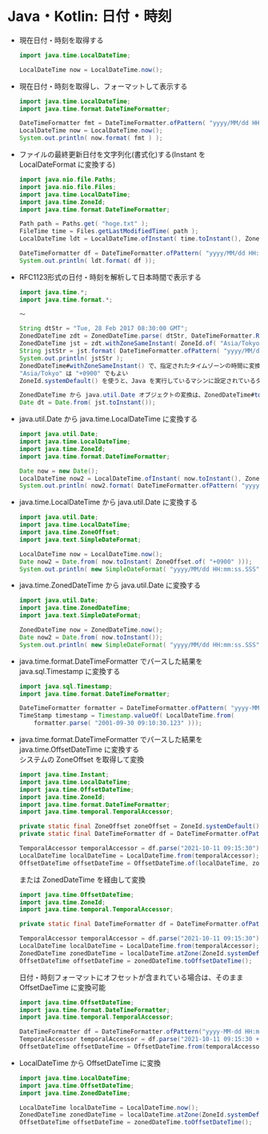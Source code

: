 # Java・Kotlin: 日付・時刻

* 現在日付・時刻を取得する  
  ```java
  import java.time.LocalDateTime;
  
  LocalDateTime now = LocalDateTime.now();
  ```
* 現在日付・時刻を取得し、フォーマットして表示する
  ```java
  import java.time.LocalDateTime;
  import java.time.format.DateTimeFormatter;
  
  DateTimeFormatter fmt = DateTimeFormatter.ofPattern( "yyyy/MM/dd HH:mm:ss.SSS" );
  LocalDateTime now = LocalDateTime.now();
  System.out.println( now.format( fmt ) );
  ```

* ファイルの最終更新日付を文字列化(書式化)する(Instant を LocalDateFormat に変換する)  
  ```java
  import java.nio.file.Paths;
  import java.nio.file.Files;
  import java.time.LocalDateTime;
  import java.time.ZoneId;
  import java.time.format.DateTimeFormatter;
  
  Path path = Paths.get( "hoge.txt" );
  FileTime time = Files.getLastModifiedTime( path );
  LocalDateTime ldt = LocalDateTime.ofInstant( time.toInstant(), ZoneId.systemDefault());

  DateTimeFormatter df = DateTimeFormatter.ofPattern( "yyyy/MM/dd HH:mm:ss" );
  System.out.println( ldt.format( df ));
  ```
* RFC1123形式の日付・時刻を解析して日本時間で表示する  
  ```java
  import java.time.*;
  import java.time.format.*;
  
  〜
  
  String dtStr = "Tue, 28 Feb 2017 08:30:00 GMT";
  ZonedDateTime zdt = ZonedDateTime.parse( dtStr, DateTimeFormatter.RFC_1123_DATE_TIME );
  ZonedDateTime jst = zdt.withZoneSameInstant( ZoneId.of( "Asia/Tokyo" ));
  String jstStr = jst.format( DateTimeFormatter.ofPattern( "yyyy/MM/dd HH:mm:ss" ));
  System.out.println( jstStr );
  ZonedDateTime#withZoneSameInstant() で、指定されたタイムゾーンの時間に変換される。
  "Asia/Tokyo" は "+0900" でもよい
  ZoneId.systemDefault() を使うと、Java を実行しているマシンに設定されているタイムゾーンが適用される模様
  
  ZonedDateTime から java.util.Date オブジェクトの変換は、ZonedDateTime#toInstant() と Date#from() を使う。
  Date dt = Date.from( jst.toInstant());
  ```

* java.util.Date から java.time.LocalDateTime に変換する  
  ```java
  import java.util.Date;
  import java.time.LocalDateTime;
  import java.time.ZoneId;
  import java.time.format.DateTimeFormatter;
  
  Date now = new Date();
  LocalDateTime now2 = LocalDateTime.ofInstant( now.toInstant(), ZoneId.systemDefault());
  System.out.println( now2.format( DateTimeFormatter.ofPattern( "yyyy/MM/dd HH:mm:ss.SSS")));
  ```

* java.time.LocalDateTime から java.util.Date に変換する  
  ```java
  import java.util.Date;
  import java.time.LocalDateTime;
  import java.time.ZoneOffset;
  import java.text.SimpleDateFormat;
  
  LocalDateTime now = LocalDateTime.now();
  Date now2 = Date.from( now.toInstant( ZoneOffset.of( "+0900" )));
  System.out.println( new SimpleDateFormat( "yyyy/MM/dd HH:mm:ss.SSS" ).format( now2 ));
  ```

* java.time.ZonedDateTime から java.util.Date に変換する  
  ```java
  import java.util.Date;
  import java.time.ZonedDateTime;
  import java.text.SimpleDateFormat;
  
  ZonedDateTime now = ZonedDateTime.now();
  Date now2 = Date.from( now.toInstant());
  System.out.println( new SimpleDateFormat( "yyyy/MM/dd HH:mm:ss.SSS" ).format( now2 ));
  ```

- java.time.format.DateTimeFormatter でパースした結果を java.sql.Timestamp に変換する  
  ```java
  import java.sql.Timestamp;
  import java.time.format.DateTimeFormatter;
  
  DateTimeFormatter formatter = DateTimeFormatter.ofPattern( "yyyy-MM-dd HH:mm:ss.SSS" );
  TimeStamp timestamp = Timestamp.valueOf( LocalDateTime.from(
      formatter.parse( "2001-09-30 09:10:30.123" )));
  ```

- java.time.format.DateTimeFormatter でパースした結果を java.time.OffsetDateTime に変換する  
  システムの ZoneOffset を取得して変換
  ```java
  import java.time.Instant;
  import java.time.LocalDateTime;
  import java.time.OffsetDateTime;
  import java.time.ZoneId;
  import java.time.format.DateTimeFormatter;
  import java.time.temporal.TemporalAccessor;
  
  private static final ZoneOffset zoneOffset = ZoneId.systemDefault().getRules().getOffset(Instant.now());
  private static final DateTimeFormatter df = DateTimeFormatter.ofPattern("yyyy-MM-dd HH:mm:ss");

  TemporalAccessor temporalAccessor = df.parse("2021-10-11 09:15:30");
  LocalDateTime localDateTime = LocalDateTime.from(temporalAccessor);
  OffsetDateTime offsetDateTime = OffsetDateTime.of(localDateTime, zoneOffset);
  ```  
  または ZonedDateTime を経由して変換
  ```java
  import java.time.OffsetDateTime;
  import java.time.ZoneId;
  import java.time.temporal.TemporalAccessor;

  private static final DateTimeFormatter df = DateTimeFormatter.ofPattern("yyyy-MM-dd HH:mm:ss");

  TemporalAccessor temporalAccessor = df.parse("2021-10-11 09:15:30");
  LocalDateTime localDateTime = LocalDateTime.from(temporalAccessor);
  ZonedDateTime zonedDateTime = localDateTime.atZone(ZoneId.systemDefault());
  OffsetDateTime offsetDateTime = zonedDateTime.toOffsetDateTime();
  ```
  日付・時刻フォーマットにオフセットが含まれている場合は、そのまま OffsetDaeTime に変換可能
  ```java
  import java.time.OffsetDateTime;
  import java.time.format.DateTimeFormatter;
  import java.time.temporal.TemporalAccessor;

  DateTimeFormatter df = DateTimeFormatter.ofPattern("yyyy-MM-dd HH:mm:ss X");
  TemporalAccessor temporalAccessor = df.parse("2021-10-11 09:15:30 +0900");
  OffsetDateTime offsetDateTime = OffsetDateTime.from(temporalAccessor);
  ```

- LocalDateTime から OffsetDateTime に変換
  ```java
  import java.time.LocalDateTime;
  import java.time.OffsetDateTime;
  import java.time.ZonedDateTime;

  LocalDateTime localDateTime = LocalDateTime.now();
  ZonedDateTime zonedDateTime = localDateTime.atZone(ZoneId.systemDefault());
  OffsetDateTime offsetDateTime = zonedDateTime.toOffsetDateTime();
  ```
